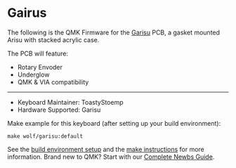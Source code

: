 # Gairus

The following is the QMK Firmware for the [Garisu](https://www.vwolf.be) PCB, a gasket mounted Arisu with stacked acrylic case. 

The PCB will feature:
* Rotary Envoder
* Underglow
* QMK & VIA compatibility


---

* Keyboard Maintainer: ToastyStoemp
* Hardware Supported: Garisu

Make example for this keyboard (after setting up your build environment):

    make wolf/garisu:default

See the [build environment setup](https://docs.qmk.fm/#/getting_started_build_tools) and the [make instructions](https://docs.qmk.fm/#/getting_started_make_guide) for more information. Brand new to QMK? Start with our [Complete Newbs Guide](https://docs.qmk.fm/#/newbs).
